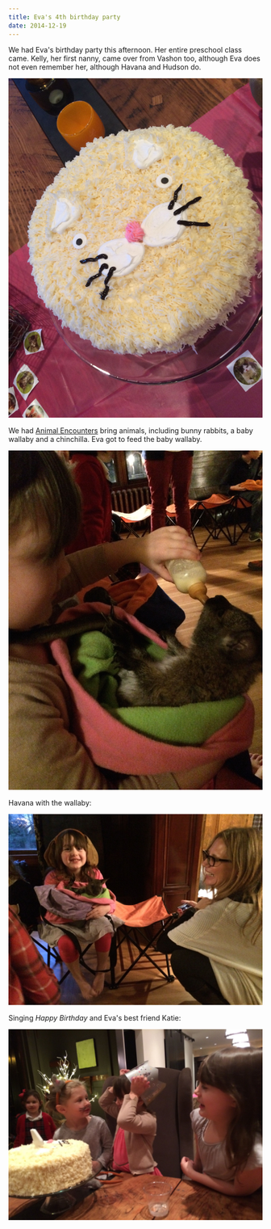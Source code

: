 ```yaml
---
title: Eva's 4th birthday party
date: 2014-12-19
---
```


We had Eva's birthday party this afternoon. Her entire preschool class came. Kelly, her first nanny, came over from Vashon too, although Eva does not even remember her, although Havana and Hudson do.

![](/img/IMG_5076.jpg)

We had [Animal Encounters](http://www.animalencounters.com) bring animals, including bunny rabbits, a baby wallaby and a chinchilla. Eva got to feed the baby wallaby.

![](/img/IMG_5107.jpg)

Havana with the wallaby:

![](/img/IMG_5096.jpg)

Singing *Happy Birthday* and Eva's best friend Katie:

![](/img/IMG_5112.jpg)
